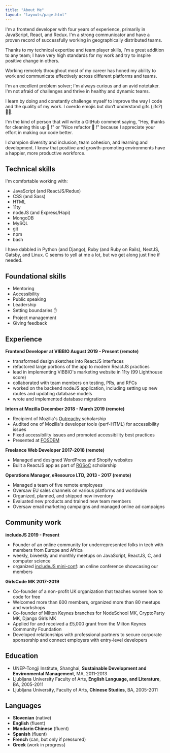 ```yaml
---
title: "About Me"
layout: "layouts/page.html"
---
```


I'm a frontend developer with four years of experience, primarily in JavaScript, React, and Redux. I'm a strong communicator and have a proven record of successfully working in geographically distributed teams.

Thanks to my technical expertise and team player skills, I'm a great addition to any team; I have very high standards for my work and try to inspire positive change in others.

Working remotely throughout most of my career has honed my ability to work and communicate effectively across different platforms and teams.

I'm an excellent problem solver; I'm always curious and an avid notetaker. I'm not afraid of challenges and thrive in healthy and dynamic teams.

I learn by doing and constantly challenge myself to improve the way I code and the quality of my work. I overdo emojis but don’t understand gifs (jifs?) 🤷‍♀️.

I'm the kind of person that will write a GitHub comment saying, "Hey, thanks for cleaning this up 🧹 !" or "Nice refactor 💪 !" because I appreciate your effort in making our code better.

I champion diversity and inclusion, team cohesion, and learning and development. I know that positive and growth-promoting environments have a happier, more productive workforce.

## Technical skills
I'm comfortable working with:
- JavaScript (and ReactJS/Redux)
- CSS (and Sass)
- HTML
- 11ty
- nodeJS (and Express/Hapi)
- MongoDB
- MySQL
- git
- npm
- bash

I have dabbled in Python (and Django), Ruby (and Ruby on Rails), NextJS, Gatsby, and Linux. C seems to yell at me a lot, but we get along just fine if needed.

## Foundational skills
- Mentoring
- Accessibility
- Public speaking
- Leadership
- Setting boundaries ✋
- Project management
- Giving feedback

## Experience

**Frontend Developer at VIBBIO August 2019 - Present (remote)**
- transformed design sketches into ReactJS interfaces
- refactored large portions of the app to modern ReactJS practices
- lead in implementing VIBBIO's marketing website in 11ty (99 Lighthouse score)
- collaborated with team members on testing, PRs, and RFCs
- worked on the backend nodeJS application, including setting up new routes and updating database models
- wrote and implemented database migrations

**Intern at Mozilla December 2018 - March 2019 (remote)**
- Recipient of Mozilla's [Outreachy](https://www.outreachy.org/) scholarship
- Audited one of Mozilla's developer tools (perf-HTML) for accessibility issues
- Fixed accessibility issues and promoted accessibility best practices
- Presented at [FOSDEM](https://archive.fosdem.org/2019/schedule/event/when_perf_html_met_a11y/)

**Freelance Web Developer 2017-2018 (remote)**
- Managed and designed WordPress and Shopify websites
- Built a ReactJS app as part of [RGSoC](https://railsgirlssummerofcode.org/) scholarship

**Operations Manager, eResource LTD, 2013 - 2017 (remote)**
- Managed a team of five remote employees
- Oversaw EU sales channels on various platforms and worldwide
- Organized, planned, and shipped new inventory
- Evaluated new products and trained new team members
- Oversaw email marketing campaigns and managed online ad campaigns

## Community work

**includeJS 2019 - Present**
- Founder of an online community for underrepresented folks in tech with members from Europe and Africa
- weekly, biweekly and monthly meetups on JavaScript, ReactJS, C, and computer science
- organized [includeJS mini-conf](/notes/mini-conf/): an online conference showcasing our members

**GirlsCode MK 2017-2019**
- Co-founder of a non-profit UK organization that teaches women how to code for free
- Welcomed more than 600 members, organized more than 80 meetups and workshops
- Co-founder of Milton Keynes branches for NodeSchool MK, CryptoParty MK, Django Girls MK
- Applied for and received a £5,000 grant from the Milton Keynes Community Foundation
- Developed relationships with professional partners to secure corporate sponsorship and connect employers with entry-level developers


## Education
- UNEP-Tongji Institute, Shanghai, **Sustainable Development and Environmental Management**, MA, 2011-2013
- Ljubljana University Faculty of Arts, **English Language, and Literature**, BA, 2005-2011
- Ljubljana University, Faculty of Arts, **Chinese Studies**, BA, 2005-2011

## Languages
- **Slovenian** (native)
- **English** (fluent)
- **Mandarin Chinese** (fluent)
- **Spanish** (fluent)
- **French** (can, but only if pressured)
- **Greek** (work in progress)
